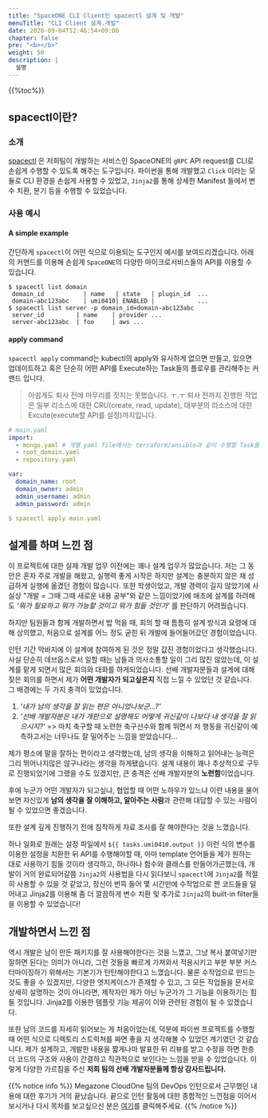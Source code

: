 ```yaml
---
title: "SpaceONE CLI Client인 spacectl 설계 및 개발"
menuTitle: "CLI Client 설계.개발"
date: 2020-09-04T12:46:54+09:00
chapter: false
pre: "<b></b>"
weight: 50
description: |
  설명
---
```

{{%toc%}}

## spacectl이란?

### 소개 

[spacectl](https://github.com/spaceone-dev/spacectl) 은 저희팀이 개발하는 서비스인 SpaceONE의 `gRPC` API request를 CLI로
손쉽게 수행할 수 있도록 해주는 도구입니다. 파이썬을 통해 개발했고 `Click` 이라는 모듈로 CLI 환경을
손쉽게 사용할 수 있었고, `Jinja2`를 통해 상세한 Manifest 들에서 변수 치환, 분기 등을 수행할 수 있었습니다.

### 사용 예시

#### A simple example

간단하게 `spacectl`이 어떤 식으로 이용되는 도구인지 예시를 보여드리겠습니다.
아래의 커맨드를 이용해 손쉽게 `SpaceONE`의 다양한 마이크로서비스들의 API를 이용할
수 있습니다.

```
$ spacectl list domain
 domain_id           | name   | state   | plugin_id  ...
 domain-abc123abc    | umi0410| ENABLED |            ...
$ spacectl list server -p domain_id=domain-abc123abc
 server_id         | name    | provider ...
 server-abc123abc  | foo     | aws ...
```

#### apply command

`spacectl apply` command는 kubectl의 apply와 유사하게 없으면 만들고,
있으면 업데이트하고 혹은 단순히 어떤 API를 Execute하는 Task들의 플로우를 관리해주는
커맨드 입니다.

> 아쉽게도 퇴사 전에 마무리를 짓지는 못했습니다. ㅜ.ㅜ
> 퇴사 전까지 진행한 작업은 일부 리소스에 대한 CRU(create, read, update),
> 대부분의 리소스에 대한 Excute(execute할 API를 설정)까지입니다.

```yaml
# main.yaml
import:
  - mongo.yaml # 개별 yaml file에서는 terraform/ansible과 같이 수행할 Task들을 정의
  - root_domain.yaml
  - repository.yaml

var:
  domain_name: root
  domain_owner: admin
  admin_username: admin
  admin_password: admin

$ spacectl apply main.yaml
```

## 설계를 하며 느낀 점

이 프로젝트에 대한 실제 개발 업무 이전에는 꽤나 설계 업무가 많았습니다.
저는 그 동안은 혼자 주로 개발을 해왔고, 실행력 좋게 시작은 하지만 설계는 충분하지 않은 채
성급하게 실행에 옮겼던 경험이 많습니다. 또한 학생이었고, 개발 경력이 길지 않았기에
사실상 "개발 = 그때 그때 새로운 내용 공부"와 같은 느낌이었기에 애초에 설계를 하려해도 _'뭐가
필요하고 뭐가 가능할 것이고 뭐가 힘들 것인가'_ 를 판단하기 어려웠습니다.

하지만 팀원들과 함께 개발하면서 밥 먹을 때, 회의 할 때 틈틈히 설계 방식과 요령에 대해
상의했고, 처음으로 설계를 어느 정도 굳힌 뒤 개발에 들어들어갔던 경험이었습니다.

인턴 기간 막바지에 이 설계에 참여하게 된 것은 정말 값진 경험이었다고 생각했습니다.
사실 단순히 데브옵스로서 일할 때는 남들과 의사소통할 일이 그리 많진 않았는데, 이 설계를
맡게 되면서 많은 회의와 대화를 하게되었습니다.
선배 개발자분들과 설계에 대해 잦은 회의를 하면서 제가 **어떤 개발자가 되고싶은지** 직접 느낄 수 있었던 것 같습니다.
그 배경에는 두 가지 충격이 있었습니다.

1. _'내가 남의 생각을 잘 읽는 편은 아니었나보군...?'_
2. _'선배 개발자분은 내가 개판으로 설명해도 어떻게 귀신같이 나보다 내 생각을 잘 읽으시지?'_
=> 마치 축구할 때 노련한 축구선수와 함께 뛰면서 저 행동을 귀신같이 예측하고서는 너무나도 잘 밀어주는 느낌을 받았습니다...

제가 평소에 말을 잘하는 편이라고 생각했는데, 남의 생각을 이해하고 읽어내는 능력은 그리 뛰어나지많은
않구나라는 생각을 하게됐습니다. 설계 내용이 꽤나 추상적으로 구두로 진행되었기에 그랬을 수도 있겠지만,
큰 충격은 선배 개발자분의 **노련함**이었습니다.

후에 누군가 어떤 개발자가 되고싶냐, 협업할 때 어떤 노하우가 있느냐 이런 내용을 물어보면
자신있게 **남의 생각을 잘 이해하고, 알아주는 사람**과 관련해 대답할 수 있는 사람이 될 수 있었으면
좋겠습니다.

또한 설계 깊게 진행하기 전에 침착하게 자료 조사를
잘 해야한다는 것을 느꼈습니다.

하나 일화로 원래는 설정 파일에서 `${{ tasks.umi0410.output }}` 이런 식의 변수를 이용한
설정을 치환한 뒤 API를 수행해야할 때, 아마 template 언어들을 제가 원하는 대로 사용하기
힘들 것이라 생각하고, 하나하나 함수와 클래스를 만들어가곤했는데, 개발이 거의 완료되어갈쯤
`Jinja2`의 사용법을 다시 읽다보니 `spacectl`에 `Jinja2`를 적절히 사용할 수 있을 것 같았고,
정신이 번뜩 들어 몇 시간만에 수작업으로 짠 코드들을 덜어내고 Jinja2를 이용해 좀 더 깔끔하게
변수 치환 및 추가로 `Jinja2`의 built-in filter들을 이용할 수 있었습니다!

## 개발하면서 느낀 점

역시 개발은 남이 만든 패키지를 잘 사용해야한다는 것을 느꼈고, 그냥 복사 붙여넣기만 잘하면 된다는 의미가 아니라,
그런 것들을 빠르게 가져와서 적용시키고 부분 부분 커스터마이징하기 위해서는
기본기가 탄탄해야한다고 느꼈습니다. 물론 수작업으로 만드는 것도 좋을 수 있겠지만, 다양한 엣지케이스가 존재할 수 있고,
그 모든 작업들을 문서로 상세히 설명하는 것이 아니라면, 제작자인 제가 아닌 누군가가 그 기능을 이용하기는
힘들 것입니다. Jinja2를 이용한 템플릿 기능 제공이 이와 관련된 경험이 될 수 있겠습니다.

또한 남의 코드를 자세히 읽어보는 게 처음이었는데, 덕분에 파이썬 프로젝트를 수행할 때 어떤 식으로
디렉토리 스트럭쳐를 짜면 좋을 지 생각해볼 수 있었던 계기였던 것 같습니다.
제가 설계하고, 개발한 내용을 짧게나마 발표한 뒤 리뷰를 받고 수정을 하면 한층 더 코드의
구조와 사용이 간결하고 직관적으로 보인다는 느낌을 받을 수 있었습니다. 이렇게 다양한
가르침을 주신 **저희 팀의 선배 개발자분들께 항상 감사드립니다.**

{{% notice info %}}
Megazone CloudOne 팀의 DevOps 인턴으로서 근무했던 내용에 대한 후기가 거의 끝났습니다.
끝으로 인턴 활동에 대한 종합적인 느낀점을 이어서 보시거나 다시 목차를 보고싶으신 분은 [여기](../)를
클릭해주세요.
{{% /notice %}}
